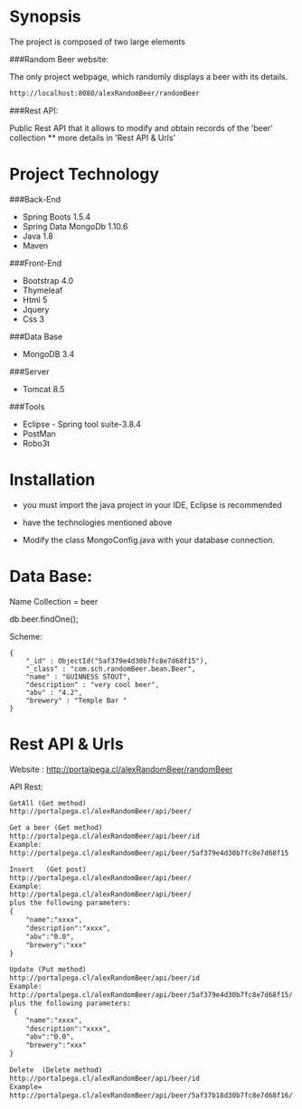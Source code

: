 # Synopsis

The project is composed of two large elements

###Random Beer website:

The only project webpage, which randomly displays a beer with its details.
 ~~~ txt
http://localhost:8080/alexRandomBeer/randomBeer
 ~~~

###Rest API:

Public Rest API  that it allows to modify and obtain records of the 'beer' collection
** more details in 'Rest API & Urls'


# Project Technology

###Back-End
* Spring Boots 1.5.4
* Spring Data MongoDb 1.10.6
* Java 1.8
* Maven 

###Front-End 
* Bootstrap 4.0
* Thymeleaf
* Html 5
* Jquery
* Css 3

###Data Base
* MongoDB 3.4

###Server
* Tomcat 8.5

###Tools 
* Eclipse - Spring tool suite-3.8.4
* PostMan
* Robo3t

# Installation

* you must import the java project in your IDE, Eclipse is recommended
* have the technologies mentioned above

* Modify the class MongoConfig.java with your database connection. 


# Data Base:

Name Collection = beer

db.beer.findOne();

Scheme:
``` corefile
{
    "_id" : ObjectId("5af379e4d30b7fc8e7d68f15"),
    "_class" : "com.sch.randomBeer.bean.Beer",
    "name" : "GUINNESS STOUT",
    "description" : "very cool beer",
    "abv" : "4.2",
    "brewery" : "Temple Bar "
}
```


# Rest API & Urls 

   Website : 
   http://portalpega.cl/alexRandomBeer/randomBeer

  API Rest: 

   ~~~ txt 
   GetAll (Get method)
   http://portalpega.cl/alexRandomBeer/api/beer/
   ~~~

   ~~~ txt
   Get a beer (Get method)
   http://portalpega.cl/alexRandomBeer/api/beer/id
   Example:
   http://portalpega.cl/alexRandomBeer/api/beer/5af379e4d30b7fc8e7d68f15 
   ~~~


   ~~~ txt
   Insert   (Get post)
   http://portalpega.cl/alexRandomBeer/api/beer/
   Example:
   http://portalpega.cl/alexRandomBeer/api/beer/
   plus the following parameters:
   {
	   "name":"xxxx",
	   "description":"xxxx",
	   "abv":"0.0",
	   "brewery":"xxx"
   }
   ~~~


   ~~~ txt
   Update (Put method)
   http://portalpega.cl/alexRandomBeer/api/beer/id
   Example:
   http://portalpega.cl/alexRandomBeer/api/beer/5af379e4d30b7fc8e7d68f15/
   plus the following parameters:
    {
	   "name":"xxxx",
	   "description":"xxxx",
	   "abv":"0.0",
	   "brewery":"xxx"
   }
   ~~~


   ~~~ txt
   Delete  (Delete method)
   http://portalpega.cl/alexRandomBeer/api/beer/id
   Example=
   http://portalpega.cl/alexRandomBeer/api/beer/5af37b18d30b7fc8e7d68f16/
   ~~~



